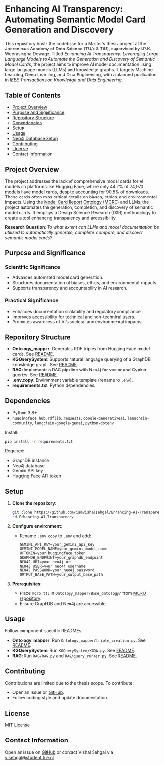 # Enhancing AI Transparency: Automating Semantic Model Card Generation and Discovery

This repository hosts the codebase for a Master’s thesis project at the Jheronimus Academy of Data Science (TU/e & TiU), supervised by I.P.K. Weerasingha Dewage. Titled *Enhancing AI Transparency: Leveraging Large Language Models to Automate the Generation and Discovery of Semantic Model Cards*, the project aims to improve AI model documentation using large language models (LLMs) and knowledge graphs. It targets Machine Learning, Deep Learning, and Data Engineering, with a planned publication in *IEEE Transactions on Knowledge and Data Engineering*.

## Table of Contents

- [Project Overview](#project-overview)
- [Purpose and Significance](#purpose-and-significance)
- [Repository Structure](#repository-structure)
- [Dependencies](#dependencies)
- [Setup](#setup)
- [Usage](#usage)
- [Neo4j Database Setup](#neo4j-database-setup)
- [Contributing](#contributing)
- [License](#license)
- [Contact Information](#contact-information)

## Project Overview

The project addresses the lack of comprehensive model cards for AI models on platforms like Hugging Face, where only 44.2% of 74,970 models have model cards, despite accounting for 90.5% of downloads. These cards often miss critical details on biases, ethics, and environmental impacts. Using the [Model Card Report Ontology (MCRO)](https://github.com/UTHealth-Ontology/MCRO) and LLMs, the project automates the generation, completion, and discovery of semantic model cards. It employs a Design Science Research (DSR) methodology to create a tool enhancing transparency and accessibility.

**Research Question**: *To what extent can LLMs and model documentation be utilized to automatically generate, complete, compare, and discover semantic model cards?*

## Purpose and Significance

### Scientific Significance
- Advances automated model card generation.
- Structures documentation of biases, ethics, and environmental impacts.
- Supports transparency and accountability in AI research.

### Practical Significance
- Enhances documentation scalability and regulatory compliance.
- Improves accessibility for technical and non-technical users.
- Promotes awareness of AI’s societal and environmental impacts.

## Repository Structure

- **Ontology_mapper**: Generates RDF triples from Hugging Face model cards. See [README](Ontology_mapper/README.md).
- **KGQuerySystem**: Supports natural language querying of a GraphDB knowledge graph. See [README](KGQuerySystem/README.md).
- **RAG**: Implements a RAG pipeline with Neo4j for vector and Cypher queries. See [README](RAG/README.md).
- **.env.copy**: Environment variable template (rename to `.env`).
- **requirements.txt**: Python dependencies.

## Dependencies

- Python 3.8+
- `huggingface_hub`, `rdflib`, `requests`, `google-generativeai`, `langchain-community`, `langchain-google-genai`, `python-dotenv`

Install:

```bash
pip install -r requirements.txt
```

Required:
- GraphDB instance
- Neo4j database
- Gemini API key
- Hugging Face API token

## Setup

1. **Clone the repository**:

   ```bash
   git clone https://github.com/iamvishalsehgal/Enhancing-AI-Transparency.git
   cd Enhancing-AI-Transparency
   ```

2. **Configure environment**:
   - Rename `.env.copy` to `.env` and add:
     ```
     GEMINI_API_KEY=your_gemini_api_key
     GEMINI_MODEL_NAME=your_gemini_model_name
     HFTOKEN=your_huggingface_token
     GRAPHDB_ENDPOINT=your_graphdb_endpoint
     NEO4J_URI=your_neo4j_uri
     NEO4J_USER=your_neo4j_username
     NEO4J_PASSWORD=your_neo4j_password
     OUTPUT_BASE_PATH=your_output_base_path
     ```

3. **Prerequisites**:
   - Place `mcro.ttl` in `Ontology_mapper/Base_ontology/` from [MCRO repository](https://github.com/UTHealth-Ontology/MCRO).
   - Ensure GraphDB and Neo4j are accessible.

## Usage

Follow component-specific READMEs:
- **Ontology_mapper**: Run `Ontology_mapper/triple_creation.py`. See [README](Ontology_mapper/README.md).
- **KGQuerySystem**: Run `KGQuerySystem/KGQA.py`. See [README](KGQuerySystem/README.md).
- **RAG**: Run `RAG/RAG.py` and `RAG/query_runner.py`. See [README](RAG/README.md).


## Contributing

Contributions are limited due to the thesis scope. To contribute:
- Open an issue on [GitHub](https://github.com/iamvishalsehgal/Enhancing-AI-Transparency.git).
- Follow coding style and update documentation.

## License

[MIT License](LICENSE)

## Contact Information

Open an issue on [GitHub](https://github.com/iamvishalsehgal/Enhancing-AI-Transparency.git) or contact Vishal Sehgal via v.sehgal@student.tue.nl